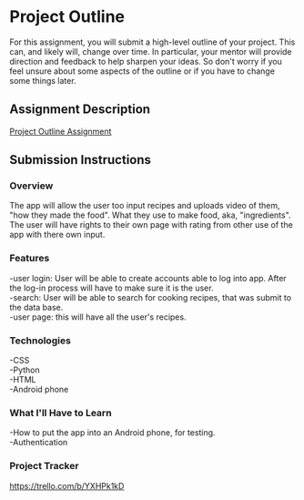 # Project Outline
For this assignment, you will submit a high-level outline of your project. This can, and likely will, change over time. In particular, your mentor will provide direction and feedback to help sharpen your ideas. So don't worry if you feel unsure about some aspects of the outline or if you have to change some things later.

## Assignment Description
[Project Outline Assignment](https://education.launchcode.org/liftoff/modules/assignments/project-outline)

## Submission Instructions

### Overview
The app will allow the user too input recipes and uploads video of them, "how they made the food". What they use to make food, aka, "ingredients". The user will have rights to their own page with rating from other use of the app with there own input. 
### Features
-user login: User will be able to create accounts
 able to log into app. After the log-in process will have to make sure it is the user. 
<br>-search: User will be able to search for cooking recipes, that was submit to the data base.
<br>-user page: this will have all the user's recipes.
### Technologies
-CSS<br>
-Python<br>
-HTML<br>
-Android phone
### What I'll Have to Learn

-How to put the app into an Android phone, for testing. <br>
-Authentication

### Project Tracker
https://trello.com/b/YXHPk1kD
